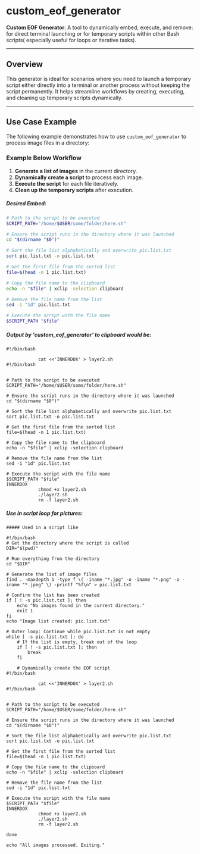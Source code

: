 # custom_eof_generator

**Custom EOF Generator**: A tool to dynamically embed, execute, and remove: for direct terminal launching or for temporary scripts within other Bash scripts( especially useful for loops or iterative tasks).

---

## **Overview**
This generator is ideal for scenarios where you need to launch a temporary script either directly into a terminal or another process without keeping the script permanently. It helps streamline workflows by creating, executing, and cleaning up temporary scripts dynamically.

---

## **Use Case Example**

The following example demonstrates how to use `custom_eof_generator` to process image files in a directory:

### **Example Below Workflow**
1. **Generate a list of images** in the current directory.
2. **Dynamically create a script** to process each image.
3. **Execute the script** for each file iteratively.
4. **Clean up the temporary scripts** after execution.


##### Desired Embed:
```bash
# Path to the script to be executed
SCRIPT_PATH="/home/$USER/some/folder/here.sh"

# Ensure the script runs in the directory where it was launched
cd "$(dirname "$0")"

# Sort the file list alphabetically and overwrite pic.list.txt
sort pic.list.txt -o pic.list.txt

# Get the first file from the sorted list
file=$(head -n 1 pic.list.txt)

# Copy the file name to the clipboard
echo -n "$file" | xclip -selection clipboard

# Remove the file name from the list
sed -i "1d" pic.list.txt

# Execute the script with the file name
$SCRIPT_PATH "$file"
```

##### Output by 'custom_eof_generator' to clipboard would be:
```
#!/bin/bash

            cat <<'INNERDOX' > layer2.sh
#!/bin/bash


# Path to the script to be executed
SCRIPT_PATH="/home/$USER/some/folder/here.sh"

# Ensure the script runs in the directory where it was launched
cd "$(dirname "$0")"

# Sort the file list alphabetically and overwrite pic.list.txt
sort pic.list.txt -o pic.list.txt

# Get the first file from the sorted list
file=$(head -n 1 pic.list.txt)

# Copy the file name to the clipboard
echo -n "$file" | xclip -selection clipboard

# Remove the file name from the list
sed -i "1d" pic.list.txt

# Execute the script with the file name
$SCRIPT_PATH "$file"
INNERDOX
            chmod +x layer2.sh
            ./layer2.sh
            rm -f layer2.sh

```
##### Use in script loop for pictures:
```
##### Used in a script like

#!/bin/bash
# Get the directory where the script is called
DIR="$(pwd)"

# Run everything from the directory
cd "$DIR"

# Generate the list of image files
find . -maxdepth 1 -type f \( -iname "*.jpg" -o -iname "*.png" -o -iname "*.jpeg" \) -printf "%f\n" > pic.list.txt

# Confirm the list has been created
if [ ! -s pic.list.txt ]; then
    echo "No images found in the current directory."
    exit 1
fi
echo "Image list created: pic.list.txt"

# Outer loop: Continue while pic.list.txt is not empty
while [ -s pic.list.txt ]; do
    # If the list is empty, break out of the loop
    if [ ! -s pic.list.txt ]; then
        break
    fi

    # Dynamically create the EOF script
#!/bin/bash

            cat <<'INNERDOX' > layer2.sh
#!/bin/bash


# Path to the script to be executed
SCRIPT_PATH="/home/$USER/some/folder/here.sh"

# Ensure the script runs in the directory where it was launched
cd "$(dirname "$0")"

# Sort the file list alphabetically and overwrite pic.list.txt
sort pic.list.txt -o pic.list.txt

# Get the first file from the sorted list
file=$(head -n 1 pic.list.txt)

# Copy the file name to the clipboard
echo -n "$file" | xclip -selection clipboard

# Remove the file name from the list
sed -i "1d" pic.list.txt

# Execute the script with the file name
$SCRIPT_PATH "$file"
INNERDOX
            chmod +x layer2.sh
            ./layer2.sh
            rm -f layer2.sh

done

echo "All images processed. Exiting."
```
